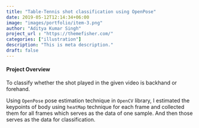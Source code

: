 ```yaml
---
title: "Table-Tennis shot classification using OpenPose"
date: 2019-05-12T12:14:34+06:00
image: "images/portfolio/item-3.png"
author: "Aditya Kumar Singh"
project_url : "https://themefisher.com/"
categories: ["illustration"]
description: "This is meta description."
draft: false
---
```


#### Project Overview

To classify whether the shot played in the given video is backhand or forehand.

Using `OpenPose` pose estimation technique in `OpenCV` library, I estimated the keypoints of body using `heatMap` technique for each frame and collected them for all frames which serves as the data of one sample. And then those serves as the data for classification.

